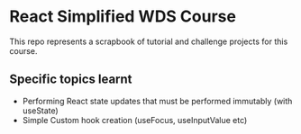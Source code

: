 # React Simplified WDS Course

This repo represents a scrapbook of tutorial and challenge projects for this course.

## Specific topics learnt

- Performing React state updates that must be performed immutably (with useState)
- Simple Custom hook creation (useFocus, useInputValue etc)
